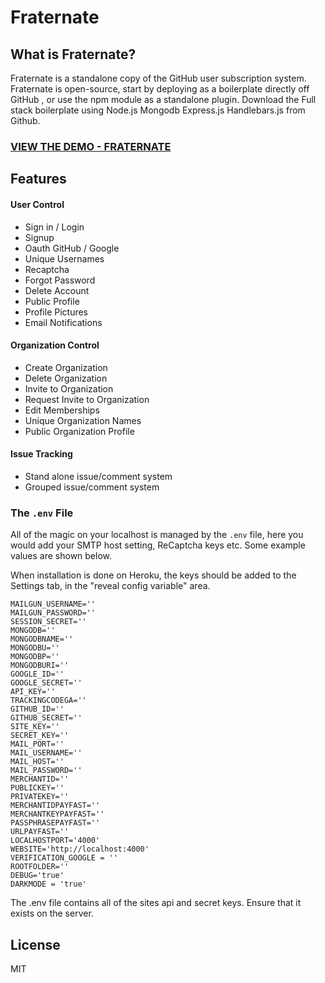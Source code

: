 # Fraternate

## What is Fraternate?

Fraternate is a standalone copy of the GitHub user subscription system. Fraternate is open-source, start by deploying as a boilerplate directly off GitHub , or use the npm module as a standalone plugin. Download the Full stack boilerplate using Node.js Mongodb Express.js Handlebars.js from Github.

### [VIEW THE DEMO - FRATERNATE](https://fraternate.herokuapp.com/) 
## Features

#### User Control

* Sign in / Login
* Signup
* Oauth GitHub / Google
* Unique Usernames
* Recaptcha
* Forgot Password
* Delete Account
* Public Profile
* Profile Pictures
* Email Notifications

#### Organization Control

* Create Organization
* Delete Organization
* Invite to Organization
* Request Invite to Organization
* Edit Memberships
* Unique Organization Names
* Public Organization Profile

#### Issue Tracking

* Stand alone issue/comment system
* Grouped issue/comment system

### The `.env` File

All of the magic on your localhost is managed by the `.env` file, here you would add your SMTP host setting, ReCaptcha keys etc. Some example values are shown below.

When installation is done on Heroku, the keys should be added to the Settings tab, in the "reveal config variable" area.
```
MAILGUN_USERNAME=''
MAILGUN_PASSWORD=''
SESSION_SECRET=''
MONGODB=''
MONGODBNAME=''
MONGODBU=''
MONGODBP=''
MONGODBURI=''
GOOGLE_ID=''
GOOGLE_SECRET=''
API_KEY=''
TRACKINGCODEGA=''
GITHUB_ID=''
GITHUB_SECRET=''
SITE_KEY=''
SECRET_KEY=''
MAIL_PORT=''
MAIL_USERNAME=''
MAIL_HOST=''
MAIL_PASSWORD=''
MERCHANTID=''
PUBLICKEY=''
PRIVATEKEY=''
MERCHANTIDPAYFAST=''
MERCHANTKEYPAYFAST=''
PASSPHRASEPAYFAST=''
URLPAYFAST=''
LOCALHOSTPORT='4000'
WEBSITE='http://localhost:4000'
VERIFICATION_GOOGLE = ''
ROOTFOLDER=''
DEBUG='true'
DARKMODE = 'true'
```

The .env file contains all of the sites api and secret keys. Ensure that it exists on the server.

## License

MIT

